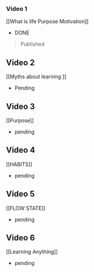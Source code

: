 
### Video 1
[[What is life Purpose Motivation]] 
- DONE
> Published 


## Video 2 
[[Myths about learning ]]
- Pending 

## Video 3
[[Purpose]]
- pending 

## Video 4 
[[HABITS]]
- pending 

## Video 5 
[[FLOW STATE]]
- pending 

## Video 6
[[Learning Anything]]
- pending 


